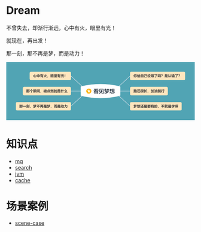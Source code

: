 # Dream

不曾失去，却渐行渐远，心中有火，眼里有光！

就现在，再出发！

那一刻，那不再是梦，而是动力！

![Dream](./xmind/dream/dream.png)

# 知识点

- [mq](./xmind/mq/README.md)
- [search](./xmind/search/README.md)
- [jvm](./xmind/jvm/README.md)
- [cache](./xmind/cache/README.md)

# 场景案例

- [scene-case](./scene-case)